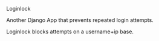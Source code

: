 Loginlock

Another Django App that prevents repeated login attempts.

Loginlock blocks attempts on a username+ip base.
